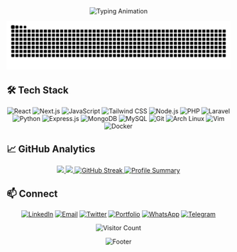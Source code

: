 <div align="center">
  <img src="https://readme-typing-svg.herokuapp.com/?lines=Full+Stack+Web+Developer;&font=Fira%20Code&center=true&width=440&height=45&color=00ff41&vCenter=true&size=22&pause=1000" alt="Typing Animation">
</div>

<div align="center">

![Snake Dark](https://raw.githubusercontent.com/smail-yazidi/smail-yazidi/output/github-snake-dark.svg)

</div>

## 🛠️ Tech Stack

<div align="center">
<p align="center">
  <img src="https://img.shields.io/badge/React-20232A?style=for-the-badge&logo=react&logoColor=61DAFB" alt="React"/>
  <img src="https://img.shields.io/badge/Next.js-000000?style=for-the-badge&logo=next.js&logoColor=white" alt="Next.js"/>
  <img src="https://img.shields.io/badge/JavaScript-F7DF1E?style=for-the-badge&logo=javascript&logoColor=black" alt="JavaScript"/>
  <img src="https://img.shields.io/badge/Tailwind_CSS-38B2AC?style=for-the-badge&logo=tailwind-css&logoColor=white" alt="Tailwind CSS"/>

  <img src="https://img.shields.io/badge/Node.js-43853D?style=for-the-badge&logo=node.js&logoColor=white" alt="Node.js"/>
  <img src="https://img.shields.io/badge/PHP-777BB4?style=for-the-badge&logo=php&logoColor=white" alt="PHP"/>
  <img src="https://img.shields.io/badge/Laravel-FF2D20?style=for-the-badge&logo=laravel&logoColor=white" alt="Laravel"/>
  <img src="https://img.shields.io/badge/Python-3776AB?style=for-the-badge&logo=python&logoColor=white" alt="Python"/>
  <img src="https://img.shields.io/badge/Express.js-404D59?style=for-the-badge&logo=express&logoColor=white" alt="Express.js"/>

  <img src="https://img.shields.io/badge/MongoDB-4EA94B?style=for-the-badge&logo=mongodb&logoColor=white" alt="MongoDB"/>
  <img src="https://img.shields.io/badge/MySQL-00000F?style=for-the-badge&logo=mysql&logoColor=white" alt="MySQL"/>

  <img src="https://img.shields.io/badge/Git-F05032?style=for-the-badge&logo=git&logoColor=white" alt="Git"/>
  <img src="https://img.shields.io/badge/Arch_Linux-1793D1?style=for-the-badge&logo=arch-linux&logoColor=white" alt="Arch Linux"/>
  <img src="https://img.shields.io/badge/VIM-%2311AB00.svg?&style=for-the-badge&logo=vim&logoColor=white" alt="Vim"/>
  <img src="https://img.shields.io/badge/Docker-2496ED?style=for-the-badge&logo=docker&logoColor=white" alt="Docker"/>
</p>
</div>

## 📈 GitHub Analytics  

<div align="center">
<a href="https://github.com/Smail-Yazidi">
  <img height="180em" src="https://github-readme-stats.vercel.app/api?username=Smail-Yazidi&show_icons=true&theme=chartreuse-dark&include_all_commits=true&count_private=true"/>
</a>
<a href="https://github.com/Smail-Yazidi">
  <img height="180em" src="https://github-readme-stats.vercel.app/api/top-langs/?username=Smail-Yazidi&layout=compact&langs_count=8&theme=chartreuse-dark"/>
</a>

<a href="https://github.com/Smail-Yazidi">
  <img src="https://github-readme-streak-stats.herokuapp.com/?user=Smail-Yazidi&theme=chartreuse-dark" alt="GitHub Streak"/>
</a>

<a href="https://github.com/Smail-Yazidi">
  <img src="https://github-profile-summary-cards.vercel.app/api/cards/profile-details?username=Smail-Yazidi&theme=chartreuse_dark" alt="Profile Summary"/>
</a>

</div>

## 📫 Connect

<div align="center">
  
[![LinkedIn](https://img.shields.io/badge/LinkedIn-0077B5?style=for-the-badge&logo=linkedin&logoColor=white)](https://linkedin.com/in/smail-yazidi/)
[![Email](https://img.shields.io/badge/Email-D14836?style=for-the-badge&logo=gmail&logoColor=white)](mailto:smail.yazidi.contact@gmail.com)
[![Twitter](https://img.shields.io/badge/Twitter-1DA1F2?style=for-the-badge&logo=twitter&logoColor=white)](https://x.com/smail_yazidi)
[![Portfolio](https://img.shields.io/badge/Portfolio-000000?style=for-the-badge&logo=vercel&logoColor=white)](https://smail-yazidi.vercel.app/)
[![WhatsApp](https://img.shields.io/badge/WhatsApp-25D366?style=for-the-badge&logo=whatsapp&logoColor=white)](https://wa.me/0719270155)
[![Telegram](https://img.shields.io/badge/Telegram-2CA5E0?style=for-the-badge&logo=telegram&logoColor=white)](https://t.me/0719270155)

</div>

<div align="center">
  
![Visitor Count](https://komarev.com/ghpvc/?username=Smail-Yazidi&color=red&style=for-the-badge)

</div>

<div align="center">
  <img src="https://capsule-render.vercel.app/api?type=waving&color=gradient&height=100&section=footer" alt="Footer"/>
</div>
